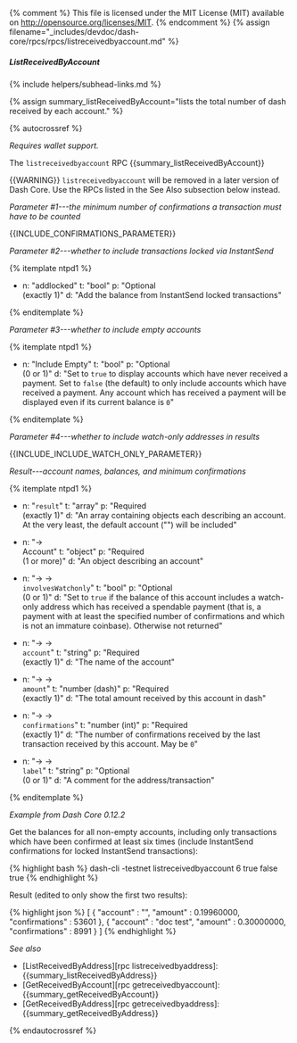 {% comment %}
This file is licensed under the MIT License (MIT) available on
http://opensource.org/licenses/MIT.
{% endcomment %}
{% assign filename="_includes/devdoc/dash-core/rpcs/rpcs/listreceivedbyaccount.md" %}

##### ListReceivedByAccount
{% include helpers/subhead-links.md %}

{% assign summary_listReceivedByAccount="lists the total number of dash received by each account." %}

<!-- __ -->

{% autocrossref %}

*Requires wallet support.*

The `listreceivedbyaccount` RPC {{summary_listReceivedByAccount}}

{{WARNING}} `listreceivedbyaccount` will be removed in a later version of Dash
Core.  Use the RPCs listed in the See Also subsection below instead.

*Parameter #1---the minimum number of confirmations a transaction must have to be counted*

{{INCLUDE_CONFIRMATIONS_PARAMETER}}

*Parameter #2---whether to include transactions locked via InstantSend*

{% itemplate ntpd1 %}
- n: "addlocked"
  t: "bool"
  p: "Optional<br>(exactly 1)"
  d: "Add the balance from InstantSend locked transactions"

{% enditemplate %}

*Parameter #3---whether to include empty accounts*

{% itemplate ntpd1 %}
- n: "Include Empty"
  t: "bool"
  p: "Optional<br>(0 or 1)"
  d: "Set to `true` to display accounts which have never received a payment.  Set to `false` (the default) to only include accounts which have received a payment.  Any account which has received a payment will be displayed even if its current balance is `0`"

{% enditemplate %}

*Parameter #4---whether to include watch-only addresses in results*

{{INCLUDE_INCLUDE_WATCH_ONLY_PARAMETER}}

*Result---account names, balances, and minimum confirmations*

{% itemplate ntpd1 %}
- n: "`result`"
  t: "array"
  p: "Required<br>(exactly 1)"
  d: "An array containing objects each describing an account.  At the very least, the default account (\"\") will be included"

- n: "→<br>Account"
  t: "object"
  p: "Required<br>(1 or more)"
  d: "An object describing an account"

- n: "→ →<br>`involvesWatchonly`"
  t: "bool"
  p: "Optional<br>(0 or 1)"
  d: "Set to `true` if the balance of this account includes a watch-only address which has received a spendable payment (that is, a payment with at least the specified number of confirmations and which is not an immature coinbase).  Otherwise not returned"

- n: "→ →<br>`account`"
  t: "string"
  p: "Required<br>(exactly 1)"
  d: "The name of the account"

- n: "→ →<br>`amount`<!--noref-->"
  t: "number (dash)"
  p: "Required<br>(exactly 1)"
  d: "The total amount received by this account in dash"

- n: "→ →<br>`confirmations`"
  t: "number (int)"
  p: "Required<br>(exactly 1)"
  d: "The number of confirmations received by the last transaction received by this account.  May be `0`"

- n: "→ →<br>`label`"
  t: "string"
  p: "Optional<br>(0 or 1)"
  d: "A comment for the address/transaction"

{% enditemplate %}

*Example from Dash Core 0.12.2*

Get the balances for all non-empty accounts, including only transactions
which have been confirmed at least six times (include InstantSend confirmations
for locked InstantSend transactions):

{% highlight bash %}
dash-cli -testnet listreceivedbyaccount 6 true false true
{% endhighlight %}

Result (edited to only show the first two results):

{% highlight json %}
[
    {
        "account" : "",
        "amount" : 0.19960000,
        "confirmations" : 53601
    },
    {
        "account" : "doc test",
        "amount" : 0.30000000,
        "confirmations" : 8991
    }
]
{% endhighlight %}

*See also*

* [ListReceivedByAddress][rpc listreceivedbyaddress]: {{summary_listReceivedByAddress}}
* [GetReceivedByAccount][rpc getreceivedbyaccount]: {{summary_getReceivedByAccount}}
* [GetReceivedByAddress][rpc getreceivedbyaddress]: {{summary_getReceivedByAddress}}


{% endautocrossref %}
